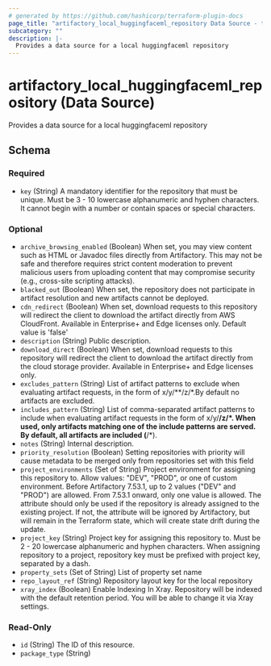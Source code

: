 ```yaml
---
# generated by https://github.com/hashicorp/terraform-plugin-docs
page_title: "artifactory_local_huggingfaceml_repository Data Source - terraform-provider-artifactory"
subcategory: ""
description: |-
  Provides a data source for a local huggingfaceml repository
---
```


# artifactory_local_huggingfaceml_repository (Data Source)

Provides a data source for a local huggingfaceml repository



<!-- schema generated by tfplugindocs -->
## Schema

### Required

- `key` (String) A mandatory identifier for the repository that must be unique. Must be 3 - 10 lowercase alphanumeric and hyphen characters. It cannot begin with a number or contain spaces or special characters.

### Optional

- `archive_browsing_enabled` (Boolean) When set, you may view content such as HTML or Javadoc files directly from Artifactory.
This may not be safe and therefore requires strict content moderation to prevent malicious users from uploading content that may compromise security (e.g., cross-site scripting attacks).
- `blacked_out` (Boolean) When set, the repository does not participate in artifact resolution and new artifacts cannot be deployed.
- `cdn_redirect` (Boolean) When set, download requests to this repository will redirect the client to download the artifact directly from AWS CloudFront. Available in Enterprise+ and Edge licenses only. Default value is 'false'
- `description` (String) Public description.
- `download_direct` (Boolean) When set, download requests to this repository will redirect the client to download the artifact directly from the cloud storage provider. Available in Enterprise+ and Edge licenses only.
- `excludes_pattern` (String) List of artifact patterns to exclude when evaluating artifact requests, in the form of x/y/**/z/*.By default no artifacts are excluded.
- `includes_pattern` (String) List of comma-separated artifact patterns to include when evaluating artifact requests in the form of x/y/**/z/*. When used, only artifacts matching one of the include patterns are served. By default, all artifacts are included (**/*).
- `notes` (String) Internal description.
- `priority_resolution` (Boolean) Setting repositories with priority will cause metadata to be merged only from repositories set with this field
- `project_environments` (Set of String) Project environment for assigning this repository to. Allow values: "DEV", "PROD", or one of custom environment. Before Artifactory 7.53.1, up to 2 values ("DEV" and "PROD") are allowed. From 7.53.1 onward, only one value is allowed. The attribute should only be used if the repository is already assigned to the existing project. If not, the attribute will be ignored by Artifactory, but will remain in the Terraform state, which will create state drift during the update.
- `project_key` (String) Project key for assigning this repository to. Must be 2 - 20 lowercase alphanumeric and hyphen characters. When assigning repository to a project, repository key must be prefixed with project key, separated by a dash.
- `property_sets` (Set of String) List of property set name
- `repo_layout_ref` (String) Repository layout key for the local repository
- `xray_index` (Boolean) Enable Indexing In Xray. Repository will be indexed with the default retention period. You will be able to change it via Xray settings.

### Read-Only

- `id` (String) The ID of this resource.
- `package_type` (String)
